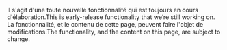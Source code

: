 <span data-ttu-id="5449e-101">Il s'agit d'une toute nouvelle fonctionnalité qui est toujours en cours d'élaboration.</span><span class="sxs-lookup"><span data-stu-id="5449e-101">This is early-release functionality that we’re still working on.</span></span> <span data-ttu-id="5449e-102">La fonctionnalité, et le contenu de cette page, peuvent faire l'objet de modifications.</span><span class="sxs-lookup"><span data-stu-id="5449e-102">The functionality, and the content on this page, are subject to change.</span></span>

